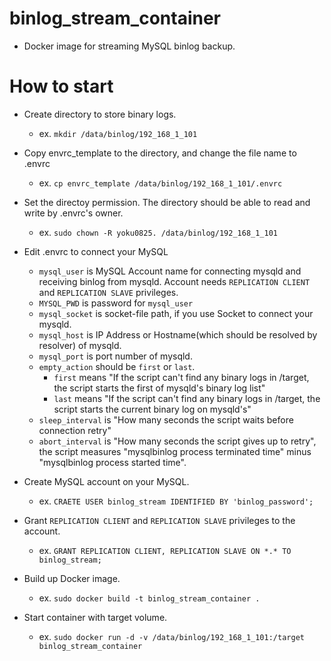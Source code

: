 # binlog_stream_container

- Docker image for streaming MySQL binlog backup.

# How to start

- Create directory to store binary logs.
  - ex. `mkdir /data/binlog/192_168_1_101`

- Copy envrc_template to the directory, and change the file name to .envrc
  - ex. `cp envrc_template /data/binlog/192_168_1_101/.envrc`

- Set the directoy permission. The directory should be able to read and write by .envrc's owner.
  - ex. `sudo chown -R yoku0825. /data/binlog/192_168_1_101`

- Edit .envrc to connect your MySQL

  - `mysql_user` is MySQL Account name for connecting mysqld and receiving binlog from mysqld. Account needs `REPLICATION CLIENT` and `REPLICATION SLAVE` privileges.
  - `MYSQL_PWD` is password for `mysql_user` 
  - `mysql_socket` is socket-file path, if you use Socket to connect your mysqld.
  - `mysql_host` is IP Address or Hostname(which should be resolved by resolver) of mysqld.
  - `mysql_port` is port number of mysqld.
  - `empty_action` should be `first` or `last`.
    - `first` means "If the script can't find any binary logs in /target, the script starts the first of mysqld's binary log list"
    - `last` means "If the script can't find any binary logs in /target, the script starts the current binary log on mysqld's"
  - `sleep_interval` is "How many seconds the script waits before connection retry"
  - `abort_interval` is "How many seconds the script gives up to retry", the script measures "mysqlbinlog process terminated time" minus "mysqlbinlog process started time".


- Create MySQL account on your MySQL.
  - ex. `CRAETE USER binlog_stream IDENTIFIED BY 'binlog_password';`

- Grant `REPLICATION CLIENT` and `REPLICATION SLAVE` privileges to the account.
  - ex. `GRANT REPLICATION CLIENT, REPLICATION SLAVE ON *.* TO binlog_stream;`

- Build up Docker image.
  - ex. `sudo docker build -t binlog_stream_container .`

- Start container with target volume.
  - ex. `sudo docker run -d -v /data/binlog/192_168_1_101:/target binlog_stream_container`

